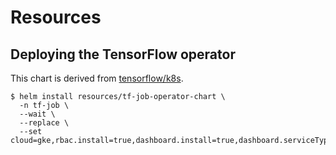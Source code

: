 # Resources

## Deploying the TensorFlow operator

This chart is derived from
[tensorflow/k8s](https://github.com/tensorflow/k8s).

```
$ helm install resources/tf-job-operator-chart \
  -n tf-job \
  --wait \
  --replace \
  --set cloud=gke,rbac.install=true,dashboard.install=true,dashboard.serviceType=LoadBalancer
```
